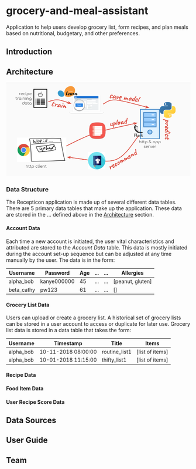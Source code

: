 # grocery-and-meal-assistant
Application to help users develop grocery list, form recipes, and plan meals based on nutritional, budgetary, and other preferences.

## Introduction

## Architecture
![First draft - Recepticon architecture.](https://raw.githubusercontent.com/cgutwein/grocery-and-meal-assistant/master/arch_01.png)
### Data Structure
The Recepticon application is made up of several different data tables. There are 5 primary
data tables that make up the application. These data are stored in the ... defined above in the [Architecture](#architecture) section.
#### Account Data
Each time a new account is initiated, the user vital characteristics and attributed are stored
to the *Account Data* table. This data is mostly initiated during the account set-up sequence
but can be adjusted at any time manually by the user. The data is in the form:

| Username      | Password      | Age      | ... | ... | Allergies       |
| ------------- | ------------- | -------- | --- | --- | --------------- |
| alpha_bob     | kanye000000   | 45       | ... | ... | [peanut, gluten]|
| beta_cathy    | pw123         | 61       | ... | ... |  []             |

#### Grocery List Data
Users can upload or create a grocery list. A historical set of grocery lists can be stored in a
user account to access or duplicate for later use. Grocery list data is stored in a data table that takes the form:

| Username      | Timestamp            | Title          | Items           |
| ------------- | ---------------------| -------------- | --------------- |
| alpha_bob     | 10-11-2018 08:00:00  | routine_list1  | [list of items] |
| alpha_bob     | 10-01-2018 11:15:00  | thifty_list1   | [list of items] |

#### Recipe Data

#### Food Item Data

#### User Recipe Score Data


## Data Sources

## User Guide

## Team
